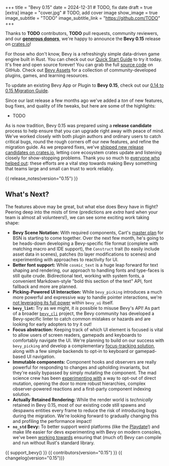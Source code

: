 +++
title = "Bevy 0.15"
date = 2024-12-31 # TODO, fix date
draft = true
[extra]
image = "cover.jpg" # TODO, add cover image
show_image = true
image_subtitle = "TODO"
image_subtitle_link = "https://github.com/TODO"
+++

Thanks to **TODO** contributors, **TODO** pull requests, community reviewers, and our [**generous donors**](/donate), we're happy to announce the **Bevy 0.15** release on [crates.io](https://crates.io/crates/bevy)!

For those who don't know, Bevy is a refreshingly simple data-driven game engine built in Rust. You can check out our [Quick Start Guide](/learn/quick-start) to try it today. It's free and open source forever! You can grab the full [source code](https://github.com/bevyengine/bevy) on GitHub. Check out [Bevy Assets](https://bevyengine.org/assets) for a collection of community-developed plugins, games, and learning resources.

To update an existing Bevy App or Plugin to **Bevy 0.15**, check out our [0.14 to 0.15 Migration Guide](/learn/migration-guides/0-14-to-0-15/).

Since our last release a few months ago we've added a _ton_ of new features, bug fixes, and quality of life tweaks, but here are some of the highlights:

- TODO

As is now tradition, Bevy 0.15 was prepared using a **release candidate** process to help ensure that you can upgrade right away with peace of mind.
We've worked closely with both plugin authors and ordinary users to catch critical bugs, round the rough corners off our new features, and refine the migration guide.
As we prepared fixes, we've [shipped new release candidates on crates.io](https://crates.io/crates/bevy/versions?sort=date), letting core ecosystem crates update and listening closely for show-stopping problems.
Thank you so much to [everyone who helped out](https://discord.com/channels/691052431525675048/1295069829740499015): these efforts are a vital step towards making Bevy something that teams large and small can trust to work reliably.

<!-- more -->

{{ release_notes(version="0.15") }}

## What's Next?

The features above may be great, but what else does Bevy have in flight?
Peering deep into the mists of time (predictions are _extra_ hard when your team is almost all volunteers!), we can see some exciting work taking shape:

- **Bevy Scene Notation:** With required components, Cart's [master plan](https://github.com/bevyengine/bevy/discussions/14437) for BSN is starting to come together. Over the next few month, he's going to be heads-down developing a Bevy-specific file format (complete with matching macro and IDE support), the `Construct` trait (to easily include asset data in scenes), patches (to layer modifications to scenes) and experimenting with approaches to reactivity for UI.
- **Better font support:** While `cosmic_text` is a huge leap forward for text shaping and rendering, our approach to handling fonts and type-faces is still quite crude. Bidirectional text, working with system fonts, a convenient Markdown-style "bold this section of the text" API, font fallback and more are planned.
- **Picking-Powered UI Interaction:** While `bevy_picking` introduces a much more powerful and expressive way to handle pointer interactions, we're [not leveraging its full power](https://github.com/bevyengine/bevy/issues/15550) within `bevy_ui` itself.
- **`bevy_lint`:** Try as we might, it _is_ possible to misuse Bevy's API! As part of a broader [`bevy_cli`](https://github.com/theBevyFlock/bevy_cli) project, the Bevy community has developed a Bevy-specific linter to catch common mistakes or hazards and are looking for early adopters to try it out!
- **Focus abstraction:** Keeping track of which UI element is focused is vital to allow users of screen readers, gamepads and keyboards to comfortably navigate the UI. We're planning to build on our success with `bevy_picking` and develop a complementary [focus-tracking solution](https://github.com/bevyengine/bevy/issues/15378), along with a few simple backends to opt-in to keyboard or gamepad-based UI navigation.
- **Immutable components:** Component hooks and observers are really powerful for responding to changes and upholding invariants, but they're easily bypassed by simply mutating the component. The mad science crew has been [experimenting with](https://github.com/bevyengine/bevy/issues/16208) a way to opt-out of direct mutation, opening the door to more robust hierarchies, complex observer-powered reactions and a first-party component indexing solution.
- **Actually Retained Rendering:** While the render world is _technically_ retained in Bevy 0.15, most of our existing code still spawns and despawns entities every frame to reduce the risk of introducing bugs during the migration. We're looking forward to gradually changing this and profiling the performance impact!
- **`no_std` Bevy:** To better support weird platforms (like the [Playdate](https://play.date/)!) and make life easier for devs experimenting with Bevy on modern consoles, we've been [working towards](https://github.com/bevyengine/bevy/issues/15460) ensuring that (much of) Bevy can compile and run without Rust's standard library.

{{ support_bevy() }}
{{ contributors(version="0.15") }}
{{ changelog(version="0.15")}}
